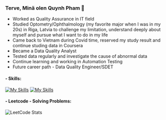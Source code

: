 
### Terve, Minä olen Quynh Pham 👋 

- Worked as Quality Assurance in IT field
- Studied Optometry/Ophthalmology (my favorite major when I was in my 20s) in Riga, Latvia to challenge my limitation, understand deeply about myself and pursue what I want to do in my life
- Came back to Vietnam during Covid time, reserved my study result and continue studing data in Coursera
- Became a Data Quality Analyst
- Tested data regularly and investigate the cause of abnormal data
- Continue learning and working in Automation Testing
- Future career path - Data Quality Engineer/SDET

#### - Skills: 

[![My Skills](https://skills.thijs.gg/icons?i=java,python&theme=light)](https://skills.thijs.gg) 
[![My Skills](https://skills.thijs.gg/icons?i=mysql,postgres&theme=light)](https://skills.thijs.gg)

#### - Leetcode - Solving Problems:

![LeetCode Stats](https://leetcode.card.workers.dev/ttquynh-pham?theme=dark&font=source_code_pro&extension=null)
